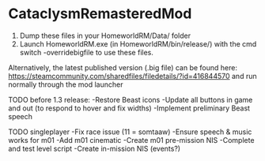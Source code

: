 # CataclysmRemasteredMod

1. Dump these files in your HomeworldRM/Data/ folder 
2. Launch HomeworldRM.exe (in HomeworldRM/bin/release/) with the cmd switch -overridebigfile to use these files.

Alternatively, the latest published version (.big file) can be found here: https://steamcommunity.com/sharedfiles/filedetails/?id=416844570 and run normally through the mod launcher


TODO before 1.3 release:
-Restore Beast icons
-Update all buttons in game and out (to respond to hover and fix widths)
-Implement preliminary Beast speech

TODO singleplayer
-Fix race issue (11 = somtaaw)
-Ensure speech & music works for m01
-Add m01 cinematic
-Create m01 pre-mission NIS
-Complete and test level script
-Create in-mission NIS (events?)
